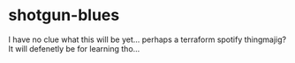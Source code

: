 # shotgun-blues
I have no clue what this will be yet... perhaps a terraform spotify thingmajig?
It will defenetly be for learning tho...